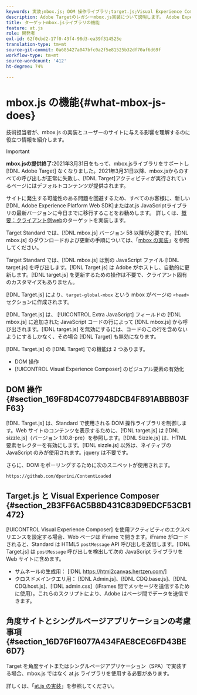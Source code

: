 ```yaml
---
keywords: 実装;mbox.js; DOM 操作ライブラリ;target.js;Visual Experience Composer;iframe;角度サイト;単一ページアプリケーション;単一ページアプリ;SPA
description: Adobe Targetのレガシーmbox.js実装について説明します。 Adobe Experience PlatformWeb SDK(AEP Web SDK)またはat.jsの最新バージョンに移行します。
title: ターゲットmbox.jsライブラリの機能
feature: at.js
role: 開発者
exl-id: 62f0cbd2-17f0-43f4-98d3-ea39f314525e
translation-type: tm+mt
source-git-commit: 0a685427a047bfc0a2f5e81525b32df70af6d69f
workflow-type: tm+mt
source-wordcount: '412'
ht-degree: 74%

---
```


# mbox.js の機能{#what-mbox-js-does}

技術担当者が、mbox.js の実装とユーザーのサイトに与える影響を理解するのに役立つ情報を紹介します。

>[!IMPORTANT]
>
>**mbox.jsの提供終了**:2021年3月31日をもって、mbox.jsライブラリをサポートし [!DNL Adobe Target] なくなりました。2021年3月31日以降、mbox.jsからのすべての呼び出しが正常に失敗し、[!DNL Target]アクティビティが実行されているページにはデフォルトコンテンツが提供されます。
>
>サイトに発生する可能性のある問題を回避するため、すべてのお客様に、新しい[!DNL Adobe Experience Platform Web SDK]またはat.js JavaScriptライブラリの最新バージョンに今日までに移行することをお勧めします。 詳しくは、[概要：クライアント側web](/help/c-implementing-target/c-implementing-target-for-client-side-web/implement-target-for-client-side-web.md)のターゲットを実装します。

Target Standard では、[!DNL mbox.js] バージョン 58 以降が必要です。[!DNL mbox.js] のダウンロードおよび更新の手順については、「[mbox の実装](/help/c-implementing-target/c-implementing-target-for-client-side-web/t-mbox-download/mbox-download.md#task_4EAE26BB84FD4E1D858F411AEDF4B420)」を参照してください。

Target Standard では、[!DNL mbox.js] は別の JavaScript ファイル [!DNL target.js] を呼び出します。[!DNL Target.js] は Adobe がホストし、自動的に更新します。[!DNL target.js] を更新するための操作は不要で、クライアント固有のカスタマイズもありません。

[!DNL Target.js] により、`target-global-mbox` という mbox がページの `<head>` セクションに作成されます。

[!DNL Target.js] は、 [!UICONTROL Extra JavaScript] フィールドの [!DNL mbox.js] に追加された JavaScript コードの行によって [!DNL mbox.js] から呼び出されます。[!DNL target.js] を無効にするには、コードのこの行を含めないようにするしかなく、その場合 [!DNL Target] も無効になります。

[!DNL Target.js] の [!DNL Target] での機能は 2 つあります。

* DOM 操作
* [!UICONTROL Visual Experience Composer] のビジュアル要素の有効化

## DOM 操作 {#section_169F8D4C077948DCB4F891ABBB03FF63}

[!DNL Target.js] は、Standard で使用される DOM 操作ライブラリを制御します。Web サイトのコンテンツを表示するために、[!DNL target.js] は [!DNL sizzle.js]（バージョン 1.10.8-pre）を参照します。[!DNL Sizzle.js] は、HTML 要素セレクターを有効にします。[!DNL sizzle.js] 以外は、ネイティブの JavaScript のみが使用されます。jquery は不要です。

さらに、DOM をポーリングするために次のスニペットが使用されます。




`https://github.com/dperini/ContentLoaded`

## Target.js と Visual Experience Composer {#section_2B3FF6AC5B8D431C83D9EDCF53CB1472}

[!UICONTROL Visual Experience Composer] を使用アクティビティのエクスペリエンスを設定する場合、Web ページは iFrame で開きます。iFrame がロードされると、Standard は HTML5 `postMessage` API 呼び出しを送信します。[!DNL Target.js] は `postMessage` 呼び出しを検出して次の JavaScript ライブラリを Web サイトに含めます。

* サムネールの生成用： [!DNL https://html2canvas.hertzen.com/]
* クロスドメインクエリ用： [!DNL Admin.js]、[!DNL CDQ.base.js]、[!DNL CDQ.host.js]、[!DNL admin.css]（iFrames 間でメッセージを送信するために使用）。これらのスクリプトにより、Adobe はページ間でデータを送信できます。

## 角度サイトとシングルページアプリケーションの考慮事項 {#section_16D76F16077A434FAE8CEC6FD43BE6D7}

Target を角度サイトまたはシングルページアプリケーション（SPA）で実装する場合、mbox.js ではなく at.js ライブラリを使用する必要があります。

詳しくは、「[at.js の実装](/help/c-implementing-target/c-implementing-target-for-client-side-web/t-mbox-download/c-target-atjs-implementation/target-atjs-implementation.md#concept_8AC8D169E02944B1A547A0CAD97EAC17)」を参照してください。
